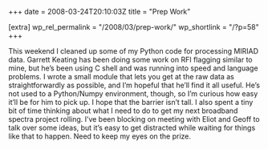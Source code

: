 +++
date = 2008-03-24T20:10:03Z
title = "Prep Work"

[extra]
wp_rel_permalink = "/2008/03/prep-work/"
wp_shortlink = "/?p=58"
+++

This weekend I cleaned up some of my Python code for processing MIRIAD data.
Garrett Keating has been doing some work on RFI flagging similar to mine, but
he’s been using C shell and was running into speed and language problems. I
wrote a small module that lets you get at the raw data as straightforwardly as
possible, and I’m hopeful that he’ll find it all useful. He’s not used to a
Python/Numpy environment, though, so I’m curious how easy it’ll be for him to
pick up. I hope that the barrier isn’t tall.  I also spent a tiny bit of time
thinking about what I need to do to get my next broadband spectra project
rolling. I’ve been blocking on meeting with Eliot and Geoff to talk over some
ideas, but it’s easy to get distracted while waiting for things like that to
happen. Need to keep my eyes on the prize.
